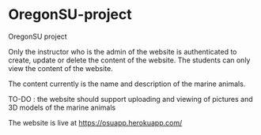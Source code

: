 # OregonSU-project
OregonSU project

Only the instructor who is the admin of the website is authenticated to create, update or delete the content of the website.
The students can only view the content of the website.

The content currently is the name and description of the marine animals.

TO-DO : the website should support uploading and viewing of pictures and 3D models of the marine animals

The website is live at https://osuapp.herokuapp.com/
